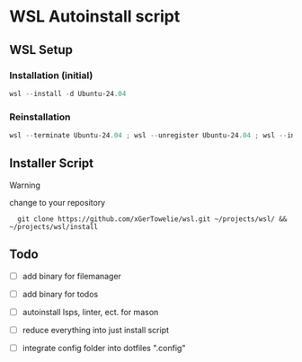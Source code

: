 # WSL Autoinstall script
## WSL Setup
### Installation (initial)

```powershell
wsl --install -d Ubuntu-24.04
```

### Reinstallation

```powershell
wsl --terminate Ubuntu-24.04 ; wsl --unregister Ubuntu-24.04 ; wsl --install -d Ubuntu-24.04
```
## Installer Script

> [!Warning]
> change to your repository 

```
  git clone https://github.com/xGerTowelie/wsl.git ~/projects/wsl/ && ~/projects/wsl/install
```

## Todo
- [ ] add binary for filemanager
- [ ] add binary for todos
- [ ] autoinstall lsps, linter, ect. for mason
- [ ] reduce everything into just install script
- [ ] integrate config folder into dotfiles ".config"

